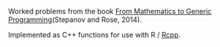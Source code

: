 Worked problems from the book [From Mathematics to Generic Programming](http://www.fm2gp.com/)(Stepanov and Rose, 2014). 

Implemented as C++ functions for use with R / [Rcpp](http://www.rcpp.org/).
